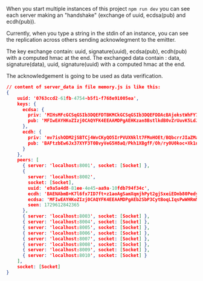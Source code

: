 When you start multiple instances of this project ``` npm run dev ``` you can see each server making an "handshake" (exchange of uuid, ecdsa(pub) and ecdh(pub)).

Currently, when you type a string in the stdin of an instance, you can see the replication across others sending acknowlegment to the emitter.

The key exchange contain: uuid, signature(uuid), ecdsa(pub), ecdh(pub) with a computed hmac at the end.
The exchanged data contain : data, signature(data), uuid, signature(uuid) with a computed hmac at the end.

The acknowledgement is going to be used as data verification.


```json
// content of server_data in file memory.js is like this:
{
    uuid: '0763ccd2-61fb-4754-b5f1-f768e91005ea',
    keys: {
      ecdsa: {
        priv: 'MIHsMFcGCSqGSIb3DQEFDTBKMCkGCSqGSIb3DQEFDDAcBAjekstWhFY7pAICCAAwDAYIKoZIhvcNAgkFADAdBglghkgBZQMEASoEEB9ftBdT5UXOsDT8313Em2UEgZDKFgPKkyFmb374qLoNU161lumB3p3iIbzo/UrN5VVbngxfMipf7oOy2kWOpWj5/sKJ/Ovfr2KAb1IavwU4l3z7G8TW0duAOGTXDukfTrA87cwlTVhvAlDwICsEdn1FcnAohn2GmSQ7I6qhMI9p840nYsRz/ao0WEMjJk+2EBewrOky1qGncpegkdxQ6ACoRxs=',
        pub: 'MFIwEAYHKoZIzj0CAQYFK4EEAAMDPgAEHKzan8BstlkdB0vZrUuvK5LdJ602d3JbKc8dBtPreko2CAHIkSvSXoj9JRJn4n42fRmrD69vWfI6HJBa'
      },
      ecdh: {
        priv: 'mv7ishODM2jSBTCj4WvCKyQO5IrPVUXNklt7FMoHOEt/BQbcrrJIaZMaiL0yqqsGrYouEA2IL0o3Sal7KgfUWpk=',
        pub: 'BAFtzbEw6Jx37XYF3T0BvyVeG5H8aQ/Pkh1XBgfF/Oh/ry0U0koc+Xk1nnjJePOgnOAtXL0nkSmlPgOqvbNHPAMo6gEHooLJdxgCpzLji81fQ7SbTgoFVQ5BS4/pSeZEYxykvkQKCEAnunpNYrYw3iuH+rjOTFTYlSfAGNmPDLwJj1EWlw=='
      }
    },
    peers: [
      { server: 'localhost:8001', socket: [Socket] },
      {
        server: 'localhost:8002',
        socket: [Socket],
        uuid: 'e9a5a4d8-81ee-4e45-aa9a-10fdb794f34c',
        ecdh: 'BAENAbmB+K7l6fx7ID7ft+z1aoAgSamXqmjhPyt2gjSxeiEDnb80PedyJJEDvpfeA9fe4ulI5Ht3x38u5O9zWr/kKQDukSK7Y9XaHsu2KBf6vwB0cJkFSC8pU9f+cKYI3Wz66rhYuOsfNpvaeYVGK+OUHWq7AS8u1n2ejdkkfKFw7qwZIA==',
        ecdsa: 'MFIwEAYHKoZIzj0CAQYFK4EEAAMDPgAEb2SbP3CytBoqLIqsPwWHRmMxON4cj9Cu1ODmTvUwcXW7QKC4voz1r33MdbMSftRjO/54Q3oemcT3+Npb',
        seen: 1729612842365
      },
      { server: 'localhost:8003', socket: [Socket] },
      { server: 'localhost:8004', socket: [Socket] },
      { server: 'localhost:8005', socket: [Socket] },
      { server: 'localhost:8006', socket: [Socket] },
      { server: 'localhost:8007', socket: [Socket] },
      { server: 'localhost:8008', socket: [Socket] },
      { server: 'localhost:8009', socket: [Socket] },
      { server: 'localhost:8010', socket: [Socket] }
    ],
    socket: [Socket]
}
```